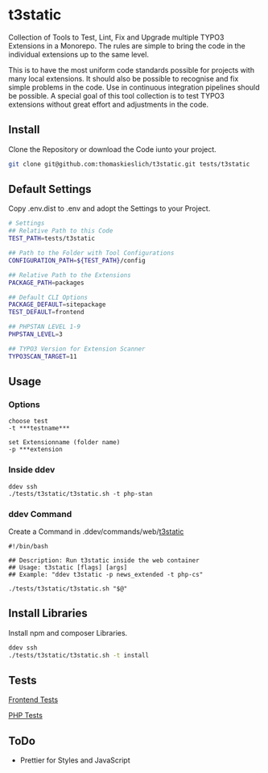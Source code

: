 # t3static
Collection of Tools to Test, Lint, Fix and Upgrade multiple TYPO3 Extensions in a Monorepo. The rules are simple to bring the code in the individual extensions up to the same level.

This is to have the most uniform code standards possible for projects with many local extensions. It should also be possible to recognise and fix simple problems in the code. Use in continuous integration pipelines should be possible.
A special goal of this tool collection is to test TYPO3 extensions without great effort and adjustments in the code.

## Install

Clone the Repository or download the Code iunto your project.

```bash
git clone git@github.com:thomaskieslich/t3static.git tests/t3static
```

## Default Settings
Copy .env.dist to .env and adopt the Settings to your Project.

```bash
# Settings
## Relative Path to this Code
TEST_PATH=tests/t3static

## Path to the Folder with Tool Configurations
CONFIGURATION_PATH=${TEST_PATH}/config

## Relative Path to the Extensions
PACKAGE_PATH=packages

## Default CLI Options
PACKAGE_DEFAULT=sitepackage
TEST_DEFAULT=frontend

## PHPSTAN LEVEL 1-9
PHPSTAN_LEVEL=3

## TYPO3 Version for Extension Scanner
TYPO3SCAN_TARGET=11
```

## Usage
### Options
```
choose test
-t ***testname***

set Extensionname (folder name)
-p ***extension
```

### Inside ddev
```
ddev ssh
./tests/t3static/t3static.sh -t php-stan
```

### ddev Command
Create a Command in .ddev/commands/web/[t3static](doc/t3static)
```
#!/bin/bash

## Description: Run t3static inside the web container
## Usage: t3static [flags] [args]
## Example: "ddev t3static -p news_extended -t php-cs"

./tests/t3static/t3static.sh "$@"
```

## Install Libraries
Install npm and composer Libraries.

```bash
ddev ssh
./tests/t3static/t3static.sh -t install
```

## Tests
[Frontend Tests](doc/tests-frontend.md)

[PHP Tests](doc/tests-php.md)

## ToDo
- Prettier for Styles and JavaScript
